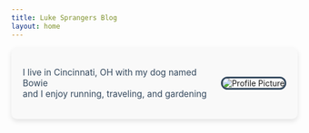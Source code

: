 ```yaml
---
title: Luke Sprangers Blog
layout: home
---
```


<div style="background-color: #f9f9f9; padding: 20px; border-radius: 10px; box-shadow: 0 4px 8px rgba(0, 0, 0, 0.1); margin-bottom: 20px; display: flex; align-items: center;">
    <div style="flex-grow: 1;">
        <p style="font-size: 1.1em; color: #34495e;">
            I live in Cincinnati, OH with my dog named Bowie<br>
            and I enjoy running, traveling, and gardening
        </p>
    </div>
    <div style="flex-shrink: 0; display: flex; justify-content: center; align-items: center;">
        <img src="images/bowie.jpg" alt="Profile Picture" style="max-width: 150px; height: auto; margin-left: 20px; border-radius: 15px; border: 3px solid #34495e;">
    </div>
</div>